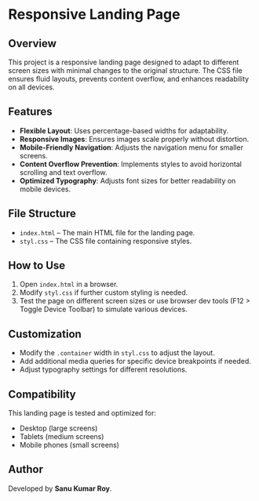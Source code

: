 # Responsive Landing Page

## Overview
This project is a responsive landing page designed to adapt to different screen sizes with minimal changes to the original structure. The CSS file ensures fluid layouts, prevents content overflow, and enhances readability on all devices.

## Features
- **Flexible Layout**: Uses percentage-based widths for adaptability.
- **Responsive Images**: Ensures images scale properly without distortion.
- **Mobile-Friendly Navigation**: Adjusts the navigation menu for smaller screens.
- **Content Overflow Prevention**: Implements styles to avoid horizontal scrolling and text overflow.
- **Optimized Typography**: Adjusts font sizes for better readability on mobile devices.

## File Structure
- `index.html` – The main HTML file for the landing page.
- `styl.css` – The CSS file containing responsive styles.

## How to Use
1. Open `index.html` in a browser.
2. Modify `styl.css` if further custom styling is needed.
3. Test the page on different screen sizes or use browser dev tools (F12 > Toggle Device Toolbar) to simulate various devices.

## Customization
- Modify the `.container` width in `styl.css` to adjust the layout.
- Add additional media queries for specific device breakpoints if needed.
- Adjust typography settings for different resolutions.

## Compatibility
This landing page is tested and optimized for:
- Desktop (large screens)
- Tablets (medium screens)
- Mobile phones (small screens)

## Author
Developed by **Sanu Kumar Roy**.

